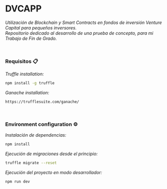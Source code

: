 # DVCAPP
*Utilización de Blockchain y Smart Contracts en fondos de inversión Venture Capital para pequeños inversores.*
<br>
*Repositorio dedicado al desarrollo de una prueba de concepto, para mi Trabajo de Fin de Grado.*

<br>

### Requisitos 📋

*Truffle installation:*
```bash
npm install -g truffle
```

*Ganache installation:*
```bash
https://trufflesuite.com/ganache/
```

<br>

### Environment configuration ⚙️

*Instalación de dependencias:*
```bash
npm install
```

*Ejecución de migraciones desde el principio:*
```bash
truffle migrate --reset
```

*Ejecución del proyecto en modo desarrollador:*
```bash
npm run dev
```
